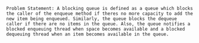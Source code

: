 `Problem Statement: A blocking queue is defined as a queue which blocks the caller of the enqueue method if theres no
more capacity to add the new item being enqueued. Similarly, the queue blocks the dequeue caller if there are no items
in the queue. Also, the queue notifies a blocked enqueuing thread when space becomes available and a blocked dequeuing
thread when an item becomes available in the queue.`